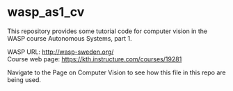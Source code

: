 # wasp_as1_cv

This repository provides some tutorial code for computer vision in the WASP course Autonomous Systems, part 1.

WASP URL: http://wasp-sweden.org/  
Course web page: https://kth.instructure.com/courses/19281 

Navigate to the Page on Computer Vision to see how this file in this repo are being used.

